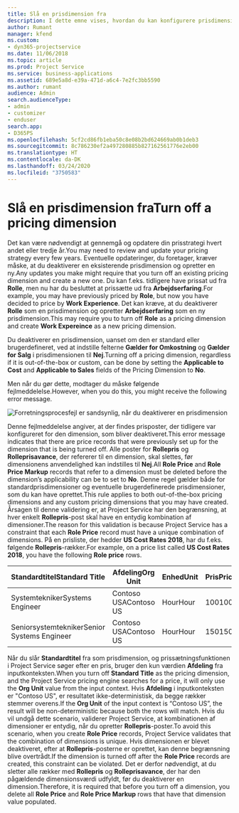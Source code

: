 ```yaml
---
title: Slå en prisdimension fra
description: I dette emne vises, hvordan du kan konfigurere prisdimensioner i Project Service-løsningen.
author: Rumant
manager: kfend
ms.custom:
- dyn365-projectservice
ms.date: 11/06/2018
ms.topic: article
ms.prod: Project Service
ms.service: business-applications
ms.assetid: 689e5a8d-e39a-471d-a6c4-7e2fc3bb5590
ms.author: rumant
audience: Admin
search.audienceType:
- admin
- customizer
- enduser
search.app:
- D365PS
ms.openlocfilehash: 5cf2cd86fb1eba50c8e08b2bd624669ab0b1deb3
ms.sourcegitcommit: 8c786230ef2a497280885b827162561776e2eb00
ms.translationtype: HT
ms.contentlocale: da-DK
ms.lasthandoff: 03/24/2020
ms.locfileid: "3750583"
---
```

# <a name="turn-off-a-pricing-dimension"></a><span data-ttu-id="65250-103">Slå en prisdimension fra</span><span class="sxs-lookup"><span data-stu-id="65250-103">Turn off a pricing dimension</span></span>

<span data-ttu-id="65250-104">Det kan være nødvendigt at gennemgå og opdatere din prisstrategi hvert andet eller tredje år.</span><span class="sxs-lookup"><span data-stu-id="65250-104">You may need to review and update your pricing strategy every few years.</span></span> <span data-ttu-id="65250-105">Eventuelle opdateringer, du foretager, kræver måske, at du deaktiverer en eksisterende prisdimension og opretter en ny.</span><span class="sxs-lookup"><span data-stu-id="65250-105">Any updates you make might require that you turn off an existing pricing dimension and create a new one.</span></span> <span data-ttu-id="65250-106">Du kan f.eks. tidligere have prissat ud fra **Rolle**, men nu har du besluttet at prissætte ud fra **Arbejdserfaring**.</span><span class="sxs-lookup"><span data-stu-id="65250-106">For example, you may have previously priced by **Role**, but now you have decided to price by **Work Experience**.</span></span> <span data-ttu-id="65250-107">Det kan kræve, at du deaktiverer **Rolle** som en prisdimension og opretter **Arbejdserfaring** som en ny prisdimension.</span><span class="sxs-lookup"><span data-stu-id="65250-107">This may require you to turn off **Role** as a pricing dimension and create **Work Expereince** as a new pricing dimension.</span></span> 

<span data-ttu-id="65250-108">Du deaktiverer en prisdimension, uanset om den er standard eller brugerdefineret, ved at indstille felterne **Gælder for Omkostning** og **Gælder for Salg** i prisdimensionen til **Nej**.</span><span class="sxs-lookup"><span data-stu-id="65250-108">Turning off a pricing dimension, regardless if it is out-of-the-box or custom, can be done by setting the **Applicable to Cost** and **Applicable to Sales** fields of the Pricing Dimension to **No**.</span></span>

<span data-ttu-id="65250-109">Men når du gør dette, modtager du måske følgende fejlmeddelelse.</span><span class="sxs-lookup"><span data-stu-id="65250-109">However, when you do this, you might receive the following error message.</span></span>

![Forretningsprocesfejl er sandsynlig, når du deaktiverer en prisdimension](media/Business-Process-Error.png)


<span data-ttu-id="65250-111">Denne fejlmeddelelse angiver, at der findes prisposter, der tidligere var konfigureret for den dimension, som bliver deaktiveret.</span><span class="sxs-lookup"><span data-stu-id="65250-111">This error message indicates that there are price records that were previously set up for the dimension that is being turned off.</span></span> <span data-ttu-id="65250-112">Alle poster for **Rollepris** og **Rolleprisavance**, der refererer til en dimension, skal slettes, før dimensionens anvendelighed kan indstilles til **Nej**.</span><span class="sxs-lookup"><span data-stu-id="65250-112">All **Role Price** and **Role Price Markup** records that refer to a dimension must be deleted before the dimension’s applicability can be to set to **No**.</span></span> <span data-ttu-id="65250-113">Denne regel gælder både for standardprisdimensioner og eventuelle brugerdefinerede prisdimensioner, som du kan have oprettet.</span><span class="sxs-lookup"><span data-stu-id="65250-113">This rule applies to both out-of-the-box pricing dimensions and any custom pricing dimensions that you may have created.</span></span> <span data-ttu-id="65250-114">Årsagen til denne validering er, at Project Service har den begrænsning, at hver enkelt **Rollepris**-post skal have en entydig kombination af dimensioner.</span><span class="sxs-lookup"><span data-stu-id="65250-114">The reason for this validation is because Project Service has a constraint that each **Role Price** record must have a unique combination of dimensions.</span></span> <span data-ttu-id="65250-115">På en prisliste, der hedder **US Cost Rates 2018**, har du f.eks. følgende **Rollepris**-rækker.</span><span class="sxs-lookup"><span data-stu-id="65250-115">For example, on a price list called **US Cost Rates 2018**, you have the following **Role price** rows.</span></span> 

| <span data-ttu-id="65250-116">Standardtitel</span><span class="sxs-lookup"><span data-stu-id="65250-116">Standard Title</span></span>         | <span data-ttu-id="65250-117">Afdeling</span><span class="sxs-lookup"><span data-stu-id="65250-117">Org Unit</span></span>    |<span data-ttu-id="65250-118">Enhed</span><span class="sxs-lookup"><span data-stu-id="65250-118">Unit</span></span>   |<span data-ttu-id="65250-119">Pris</span><span class="sxs-lookup"><span data-stu-id="65250-119">Price</span></span>  |<span data-ttu-id="65250-120">Valuta</span><span class="sxs-lookup"><span data-stu-id="65250-120">Currency</span></span>  |
| -----------------------|-------------|-------|-------|----------|
| <span data-ttu-id="65250-121">Systemtekniker</span><span class="sxs-lookup"><span data-stu-id="65250-121">Systems Engineer</span></span>|<span data-ttu-id="65250-122">Contoso USA</span><span class="sxs-lookup"><span data-stu-id="65250-122">Contoso US</span></span>|<span data-ttu-id="65250-123">Hour</span><span class="sxs-lookup"><span data-stu-id="65250-123">Hour</span></span>| <span data-ttu-id="65250-124">100</span><span class="sxs-lookup"><span data-stu-id="65250-124">100</span></span>|<span data-ttu-id="65250-125">USD</span><span class="sxs-lookup"><span data-stu-id="65250-125">USD</span></span>|
| <span data-ttu-id="65250-126">Seniorsystemtekniker</span><span class="sxs-lookup"><span data-stu-id="65250-126">Senior Systems Engineer</span></span>|<span data-ttu-id="65250-127">Contoso USA</span><span class="sxs-lookup"><span data-stu-id="65250-127">Contoso US</span></span>|<span data-ttu-id="65250-128">Hour</span><span class="sxs-lookup"><span data-stu-id="65250-128">Hour</span></span>| <span data-ttu-id="65250-129">150</span><span class="sxs-lookup"><span data-stu-id="65250-129">150</span></span>| <span data-ttu-id="65250-130">USD</span><span class="sxs-lookup"><span data-stu-id="65250-130">USD</span></span>|


<span data-ttu-id="65250-131">Når du slår **Standardtitel** fra som prisdimension, og prissætningsfunktionen i Project Service søger efter en pris, bruger den kun værdien **Afdeling** fra inputkonteksten.</span><span class="sxs-lookup"><span data-stu-id="65250-131">When you turn off **Standard Title** as the pricing dimension, and the Project Service pricing engine searches for a price, it will only use the **Org Unit** value from the input context.</span></span> <span data-ttu-id="65250-132">Hvis **Afdeling** i inputkonteksten er "Contoso US", er resultatet ikke-deterministisk, da begge rækker stemmer overens.</span><span class="sxs-lookup"><span data-stu-id="65250-132">If the **Org Unit** of the input context is “Contoso US”, the result will be non-deterministic because both the rows will match.</span></span> <span data-ttu-id="65250-133">Hvis du vil undgå dette scenario, validerer Project Service, at kombinationen af dimensioner er entydig, når du opretter **Rollepris**-poster.</span><span class="sxs-lookup"><span data-stu-id="65250-133">To avoid this scenario, when you create **Role Price** records, Project Service validates that the combination of dimensions is unique.</span></span> <span data-ttu-id="65250-134">Hvis dimensionen er blevet deaktiveret, efter at **Rollepris**-posterne er oprettet, kan denne begrænsning blive overtrådt.</span><span class="sxs-lookup"><span data-stu-id="65250-134">If the dimension is turned off after the **Role Price** records are created, this constraint can be violated.</span></span> <span data-ttu-id="65250-135">Det er derfor nødvendigt, at du sletter alle rækker med **Rollepris** og **Rolleprisavance**, der har den pågældende dimensionsværdi udfyldt, før du deaktiverer en dimension.</span><span class="sxs-lookup"><span data-stu-id="65250-135">Therefore, it is required that before you turn off a dimension, you delete all **Role Price** and **Role Price Markup** rows that have that dimension value populated.</span></span>

